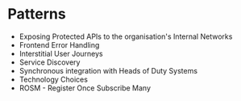 # Patterns

* Exposing Protected APIs to the organisation's Internal Networks
* Frontend Error Handling
* Interstitial User Journeys
* Service Discovery
* Synchronous integration with Heads of Duty Systems
* Technology Choices
* ROSM - Register Once Subscribe Many
